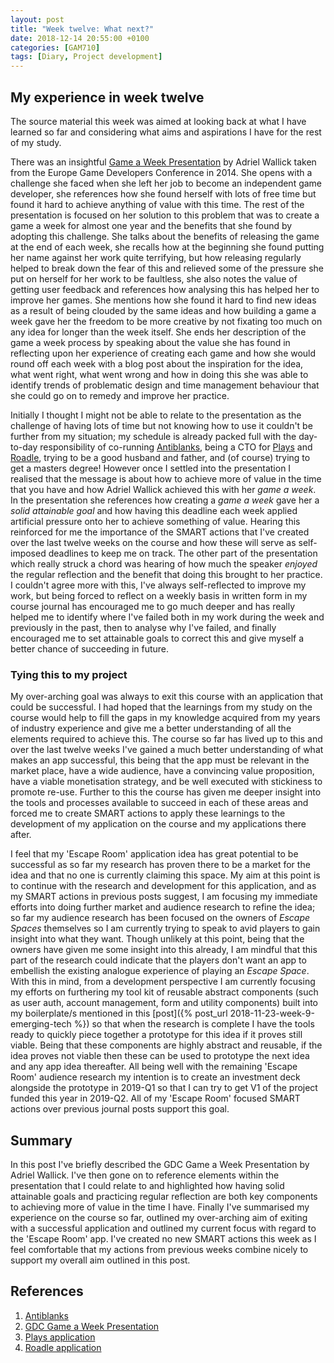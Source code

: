 ```yaml
---
layout: post
title: "Week twelve: What next?"
date: 2018-12-14 20:55:00 +0100
categories: [GAM710]
tags: [Diary, Project development]
---
```


## My experience in week twelve

The source material this week was aimed at looking back at what I have learned so far and considering what aims and aspirations I have for the rest of my study.

There was an insightful [Game a Week Presentation](https://archive.org/details/GDCEU2014Wallick) by Adriel Wallick taken from the Europe Game Developers Conference in 2014. She opens with a challenge she faced when she left her job to become an independent game developer, she references how she found herself with lots of free time but found it hard to achieve anything of value with this time. The rest of the presentation is focused on her solution to this problem that was to create a game a week for almost one year and the benefits that she found by adopting this challenge. She talks about the benefits of releasing the game at the end of each week, she recalls how at the beginning she found putting her name against her work quite terrifying, but how releasing regularly helped to break down the fear of this and relieved some of the pressure she put on herself for her work to be faultless, she also notes the value of getting user feedback and references how analysing this has helped her to improve her games. She mentions how she found it hard to find new ideas as a result of being clouded by the same ideas and how building a game a week gave her the freedom to be more creative by not fixating too much on any idea for longer than the week itself. She ends her description of the game a week process by speaking about the value she has found in reflecting upon her experience of creating each game and how she would round off each week with a blog post about the inspiration for the idea, what went right, what went wrong and how in doing this she was able to identify trends of problematic design and time management behaviour that she could go on to remedy and improve her practice.

Initially I thought I might not be able to relate to the presentation as the challenge of having lots of time but not knowing how to use it couldn't be further from my situation; my schedule is already packed full with the day-to-day responsibility of co-running [Antiblanks](http://www.antiblanks.com), being a CTO for [Plays](http://weareplays.com) and [Roadle](http://www.roadle.co.uk), trying to be a good husband and father, and (of course) trying to get a masters degree! However once I settled into the presentation I realised that the message is about how to achieve more of value in the time that you have and how Adriel Wallick achieved this with her *game a week*. In the presentation she references how creating a *game a week* gave her a *solid attainable goal* and how having this deadline each week applied artificial pressure onto her to achieve something of value. Hearing this reinforced for me the importance of the SMART actions that I've created over the last twelve weeks on the course and how these will serve as self-imposed deadlines to keep me on track. The other part of the presentation which really struck a chord was hearing of how much the speaker *enjoyed* the regular reflection and the benefit that doing this brought to her practice. I couldn't agree more with this, I've always self-reflected to improve my work, but being forced to reflect on a weekly basis in written form in my course journal has encouraged me to go much deeper and has really helped me to identify where I've failed both in my work during the week and previously in the past, then to analyse why I've failed, and finally encouraged me to set attainable goals to correct this and give myself a better chance of succeeding in future.

### Tying this to my project

My over-arching goal was always to exit this course with an application that could be successful. I had hoped that the learnings from my study on the course would help to fill the gaps in my knowledge acquired from my years of industry experience and give me a better understanding of all the elements required to achieve this. The course so far has lived up to this and over the last twelve weeks I've gained a much better understanding of what makes an app successful, this being that the app must be relevant in the market place, have a wide audience, have a convincing value proposition, have a viable monetisation strategy, and be well executed with stickiness to promote re-use. Further to this the course has given me deeper insight into the tools and processes available to succeed in each of these areas and forced me to create SMART actions to apply these learnings to the development of my application on the course and my applications there after.

I feel that my 'Escape Room' application idea has great potential to be successful as so far my research has proven there to be a market for the idea and that no one is currently claiming this space. My aim at this point is to continue with the research and development for this application, and as my SMART actions in previous posts suggest, I am focusing my immediate efforts into doing further market and audience research to refine the idea; so far my audience research has been focused on the owners of *Escape Spaces* themselves so I am currently trying to speak to avid players to gain insight into what they want. Though unlikely at this point, being that the owners have given me some insight into this already, I am mindful that this part of the research could indicate that the players don't want an app to embellish the existing analogue experience of playing an *Escape Space*. With this in mind, from a development perspective I am currently focusing my efforts on furthering my tool kit of reusable abstract components (such as user auth, account management, form and utility components) built into my boilerplate/s mentioned in this [post]({% post_url 2018-11-23-week-9-emerging-tech %}) so that when the research is complete I have the tools ready to quickly piece together a prototype for this idea if it proves still viable. Being that these components are highly abstract and reusable, if the idea proves not viable then these can be used to prototype the next idea and any app idea thereafter. All being well with the remaining 'Escape Room' audience research my intention is to create an investment deck alongside the prototype in 2019-Q1 so that I can try to get V1 of the project funded this year in 2019-Q2. All of my 'Escape Room' focused SMART actions over previous journal posts support this goal.  

## Summary

In this post I've briefly described the GDC Game a Week Presentation by Adriel Wallick. I've then gone on to reference elements within the presentation that I could relate to and highlighted how having solid attainable goals and practicing regular reflection are both key components to achieving more of value in the time I have. Finally I've summarised my experience on the course so far, outlined my over-arching aim of exiting with a successful application and outlined my current focus with regard to the 'Escape Room' app. I've created no new SMART actions this week as I feel comfortable that my actions from previous weeks combine nicely to support my overall aim outlined in this post.

## References

1. [Antiblanks](http://www.antiblanks.com)
2. [GDC Game a Week Presentation](https://archive.org/details/GDCEU2014Wallick)
3. [Plays application](http://weareplays.com)
4. [Roadle application](http://www.roadle.co.uk)

